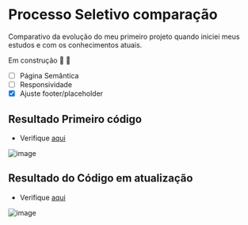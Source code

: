 # Processo Seletivo comparação

Comparativo da evolução do meu primeiro projeto quando iniciei meus estudos e com os conhecimentos atuais.

Em construção :construction: :construction_worker:

- [ ] Página Semântica
- [ ] Responsividade
- [x] Ajuste footer/placeholder

## Resultado Primeiro código

- Verifique [aqui](https://projeto-seletivo-labenu.ws7.repl.co/)

![image](https://user-images.githubusercontent.com/72954820/115639446-fae09000-a2ea-11eb-91b2-b707efc47292.png)

## Resultado do Código em atualização

- Verifique [aqui](https://processoseletivoatualizado.ws7.repl.co/)

![image](https://user-images.githubusercontent.com/72954820/115639279-945b7200-a2ea-11eb-8e7e-1e65153850c8.png)
